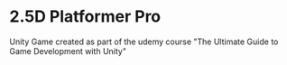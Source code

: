 # 2.5D Platformer Pro
Unity Game created as part of the udemy course "The Ultimate Guide to Game Development with Unity"
